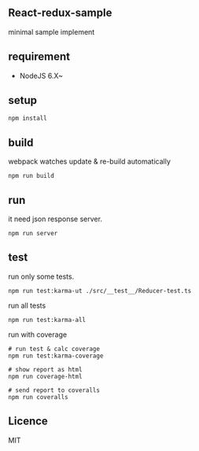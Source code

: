 
## React-redux-sample

minimal sample implement

## requirement

- NodeJS 6.X~

## setup

`npm install`

## build

webpack watches update & re-build automatically

`npm run build`

## run 

it need json response server.

`npm run server`

## test

run only some tests.

`npm run test:karma-ut ./src/__test__/Reducer-test.ts`

run all tests

`npm run test:karma-all`

run with coverage

```
# run test & calc coverage
npm run test:karma-coverage

# show report as html
npm run coverage-html

# send report to coveralls
npm run coveralls
```

## Licence

MIT